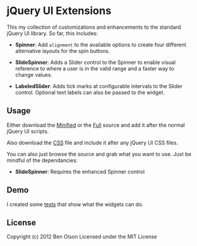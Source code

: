 jQuery UI Extensions
====================

This my collection of customizations and enhancements to the standard jQuery UI library.  So far, this
includes:

- **Spinner**: Add ```alignment``` to the available options to create four different alternative 
   layouts for the spin buttons.
   
- **SlideSpinner**: Adds a Slider control to the Spinner to enable visual reference to where
   a user is in the valid range and a faster way to change values.
   
- **LabeledSlider**: Adds tick marks at configurable intervals to the Slider control.  Optional text labels
   can also be passed to the widget.

## Usage

Either download the
[Minified](https://raw.github.com/bseth99/jquery-ui-extensions/master/bseth99-jquery-ui.min.js) or the 
[Full](https://raw.github.com/bseth99/jquery-ui-extensions/master/bseth99-jquery-ui.js) source and add it
after the normal jQuery UI scripts.

Also download the [CSS](https://raw.github.com/bseth99/jquery-ui-extensions/master/bseth99-jquery-ui.css)
file and include it after any jQuery UI CSS files.

You can also just browse the source and grab what you want to use.  Just be mindful of the dependancies:

- **SlideSpinner**: Requires the enhanced Spinner control

## Demo

I created some [tests](http://bseth99.github.com/jquery-ui-extensions/tests/visual/index.html) that
show what the widgets can do.  


## License

Copyright (c) 2012 Ben Olson
Licensed under the MIT License
